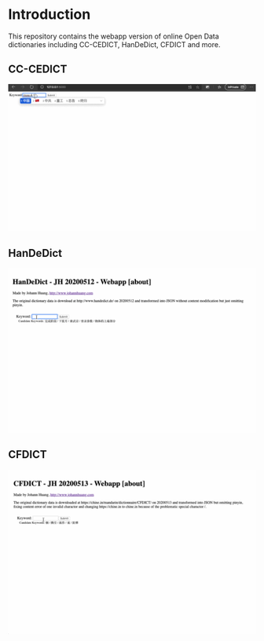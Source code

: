 # Introduction

This repository contains the webapp version of online Open Data dictionaries including CC-CEDICT, HanDeDict, CFDICT and more.


## CC-CEDICT

![GIF](images/CC-CEDICT-JH-20200510.gif)


## HanDeDict

![GIF](images/HanDeDict-JH-20200512.gif)


## CFDICT

![GIF](images/CFDICT-JH-20200513.gif)

